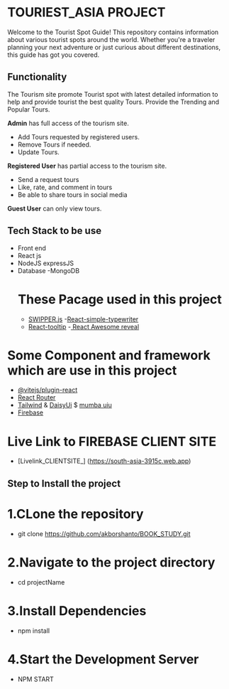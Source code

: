 # TOURIEST_ASIA PROJECT

Welcome to the Tourist Spot Guide! This repository contains information about various tourist spots around the world. Whether you're a traveler planning your next adventure or just curious about different destinations, this guide has got you covered.
## Functionality

The Tourism site promote Tourist spot with latest detailed information to help and provide tourist the best quality Tours.
Provide the Trending and Popular Tours.

**Admin**
has full access of the tourism site.

- Add Tours requested by registered users.
- Remove Tours if needed.
- Update Tours.

**Registered User**
has partial access to the tourism site.

- Send a request tours
- Like, rate, and comment in tours
- Be able to share tours in social media

**Guest User**
can only view tours.
## Tech Stack to be use

- Front end
- React js
- NodeJS expressJS
- Database
  -MongoDB
  # These Pacage used in this project
  - [SWIPPER.js](https://swiperjs.com/) 
  -[React-simple-typewriter](https://www.npmjs.com/package/react-simple-typewriter)
  - [React-tooltip](https://react-tooltip.com/) 
  -[ React Awesome reveal](https://www.npmjs.com/package/react-awesome-reveal)

# Some Component and framework which are use in this project
- [@vitejs/plugin-react](https://github.com/vitejs/vite-plugin-react/blob/main/packages/plugin-react/README.md) 
- [React Router](https://reactrouter.com/en/main)
- [Tailwind](https://tailwindcss.com/) & [DaisyUi](https://daisyui.com/) $ [mumba uiu](https://mambaui.com/)
- [Firebase](https://firebase.google.com/)
# Live Link to FIREBASE CLIENT SITE

- [Livelink_CLIENTSITE_] (https://south-asia-3915c.web.app)
## Step to Install the project
# 1.CLone the repository
- git clone https://github.com/akborshanto/BOOK_STUDY.git
 # 2.Navigate to the project directory
- cd projectName
 # 3.Install Dependencies
- npm install
 #  4.Start the Development Server
- NPM START
